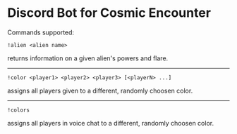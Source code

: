 # Discord Bot for Cosmic Encounter

Commands supported:
```
!alien <alien name>
``` 
returns information on a given alien's powers and flare.

---
```
!color <player1> <player2> <player3> [<playerN> ...]
```
assigns all players given to a different, randomly choosen color.

---
```
!colors
```
assigns all players in voice chat to a different, randomly choosen color.
